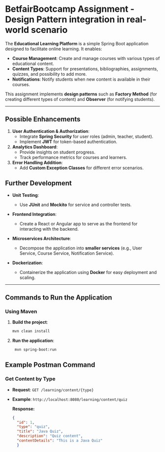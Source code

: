 # BetfairBootcamp Assignment - Design Pattern integration in real-world scenario

The **Educational Learning Platform** is a simple Spring Boot application designed to facilitate online learning. It enables:

- **Course Management**: Create and manage courses with various types of educational content.
- **Content Types**: Support for presentations, bibliographies, assignments, quizzes, and possibility to add more.
- **Notifications**: Notify students when new content is available in their courses.

This assignment implements **design patterns** such as **Factory Method** (for creating different types of content) and **Observer** (for notifying students).


---

##  **Possible Enhancements**
1. **User Authentication & Authorization**:
    - Integrate **Spring Security** for user roles (admin, teacher, student).
    - Implement **JWT** for token-based authentication.
2. **Analytics Dashboard**:
    - Provide insights on student progress.
    - Track performance metrics for courses and learners.
3. **Error Handling Addition**:
    - Add **Custom Exception Classes** for different error scenarios.

## **Further Development**
- **Unit Testing**:
    - Use **JUnit** and **Mockito** for service and controller tests.

- **Frontend Integration**:
    - Create a React or Angular app to serve as the frontend for interacting with the backend.

- **Microservices Architecture**:
    - Decompose the application into **smaller services** (e.g., User Service, Course Service, Notification Service).
- **Dockerization**:
    - Containerize the application using **Docker** for easy deployment and scaling.

---

## **Commands to Run the Application**

### **Using Maven**

1. **Build the project**:
   ```bash
   mvn clean install
   ```
2. **Run the application**:
   ```bash
    mvn spring-boot:run
    ```

## **Example Postman Command**

###  Get Content by Type
- **Request**: `GET /learning/content/{type}`
- **Example**: `http://localhost:8080/learning/content/quiz`

  **Response:**
  ```json
  {
    "id": 1,
    "type": "quiz",
    "title": "Java Quiz",
    "description": "Quiz content",
    "contentDetails": "This is a Java Quiz"
    }